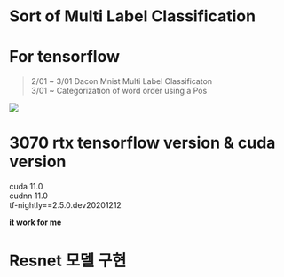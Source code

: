 # Sort of Multi Label Classification<br>
# For tensorflow
> 
> 
> 2/01 ~ 3/01 Dacon Mnist Multi Label Classificaton<br>
> 3/01 ~ Categorization of word order using a Pos





![](header.png)

# 3070 rtx tensorflow version & cuda version  

cuda 11.0<br>
cudnn 11.0<br>
tf-nightly==2.5.0.dev20201212

**it work for me**


# **Resnet** 모델 구현 






